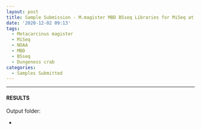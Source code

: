 ```yaml
---
layout: post
title: Sample Submission - M.magister MBD BSseq Libraries for MiSeq at NOAA NWFSC
date: '2020-12-02 09:13'
tags: 
  - Metacarcinus magister
  - MiSeq
  - NOAA
  - MBD
  - BSseq
  - Dungeness crab
categories: 
  - Samples Submitted
---
```




---

#### RESULTS

Output folder:

- []()

